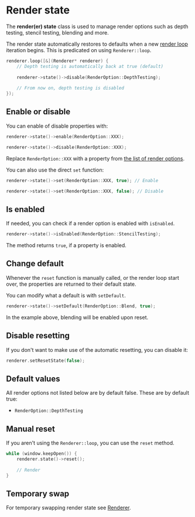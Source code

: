 # Render state

The **render(er) state** class is used to manage render options such
as depth testing, stencil testing, blending and more.

The render state automatically restores to defaults when a new [render loop](render.md) iteration begins.
This is predicated on using ``Renderer::loop``.

````c++
renderer.loop([&](Renderer* renderer) {
    // Depth testing is automatically back at true (default)
    
    renderer->state()->disable(RenderOption::DepthTesting);
    
    // From now on, depth testing is disabled
});
````

## Enable or disable
You can enable of disable properties with:

````c++
renderer->state()->enable(RenderOption::XXX);

renderer->state()->disable(RenderOption::XXX);
````

Replace ``RenderOption::XXX`` with a property from [the list of render options](../lists/render-options.md).

You can also use the direct ``set`` function:
````c++
renderer->state()->set(RenderOption::XXX, true); // Enable

renderer->state()->set(RenderOption::XXX, false); // Disable
````

## Is enabled
If needed, you can check if a render option is enabled with ``isEnabled``.

````c++
renderer->state()->isEnabled(RenderOption::StencilTesting);
````

The method returns ``true``, if a property is enabled.

## Change default
Whenever the ``reset`` function is manually called, or the render loop
start over, the properties are returned to their default state.

You can modify what a default is with ``setDefault``.

````c++
renderer->state()->setDefault(RenderOption::Blend, true);
````

In the example above, blending will be enabled upon reset.

## Disable resetting
If you don't want to make use of the automatic resetting, you can disable
it:

````c++
renderer.setResetState(false);
````

## Default values
All render options not listed below are by default false.
These are by default true:

- ``RenderOption::DepthTesting``

## Manual reset
If you aren't using the ``Renderer::loop``, you can use the ``reset`` method.

````c++
while (window.keepOpen()) {
    renderer.state()->reset();
    
    // Render
}
````

## Temporary swap
For temporary swapping render state see [Renderer](render.md).